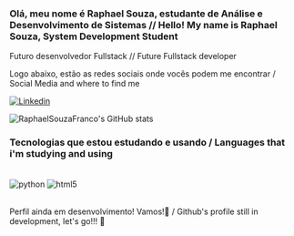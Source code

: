 
### Olá, meu nome é Raphael Souza, estudante de Análise e Desenvolvimento de Sistemas // Hello! My name is Raphael Souza, System Development Student
Futuro desenvolvedor Fullstack // Future Fullstack developer

Logo abaixo, estão as redes sociais onde vocês podem me encontrar / Social Media and where to find me

[![Linkedin](https://img.shields.io/badge/LinkedIn-0077B5?style=for-the-badge&logo=linkedin&logoColor=white)](https://www.linkedin.com/in/raphael-souza-franco-a665392b7/)

![RaphaelSouzaFranco's GitHub stats](https://github-readme-stats.vercel.app/api?username=RaphaelSouzaFranco&show_icons=true&theme=synthwave)

### Tecnologias que estou estudando e usando / Languages that i'm studying and using 
<div style="display: inline_block"><br/> 
  <img align="center" alt="python" src="https://img.shields.io/badge/Python-14354C?style=for-the-badge&logo=python&logoColor=white" />
  <img align="center" alt="html5" src="https://img.shields.io/badge/HTML5-E34F26?style=for-the-badge&logo=html5&logoColor=white" />
</div><br/>


Perfil ainda em desenvolvimento! Vamos!🚀 / Github's profile still in development, let's go!!! 🚀






  
